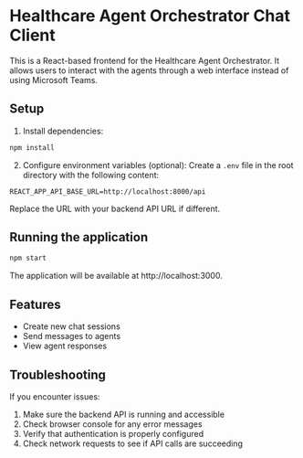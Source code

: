# Healthcare Agent Orchestrator Chat Client

This is a React-based frontend for the Healthcare Agent Orchestrator. It allows users to interact with the agents through a web interface instead of using Microsoft Teams.

## Setup

1. Install dependencies:
```bash
npm install
```

2. Configure environment variables (optional):
Create a `.env` file in the root directory with the following content:
```
REACT_APP_API_BASE_URL=http://localhost:8000/api
```

Replace the URL with your backend API URL if different.

## Running the application

```bash
npm start
```

The application will be available at http://localhost:3000.

## Features

- Create new chat sessions
- Send messages to agents
- View agent responses

## Troubleshooting

If you encounter issues:

1. Make sure the backend API is running and accessible
2. Check browser console for any error messages
3. Verify that authentication is properly configured
4. Check network requests to see if API calls are succeeding